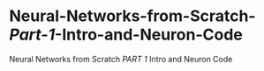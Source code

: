 # Neural-Networks-from-Scratch-_Part-1_-Intro-and-Neuron-Code
Neural Networks from Scratch _PART 1_ Intro and Neuron Code
